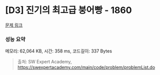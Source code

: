 # [D3] 진기의 최고급 붕어빵 - 1860 

[문제 링크](https://swexpertacademy.com/main/code/problem/problemDetail.do?contestProbId=AV5LsaaqDzYDFAXc) 

### 성능 요약

메모리: 62,064 KB, 시간: 358 ms, 코드길이: 337 Bytes



> 출처: SW Expert Academy, https://swexpertacademy.com/main/code/problem/problemList.do